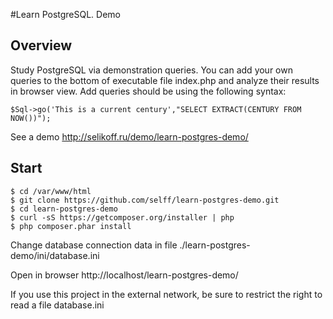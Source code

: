 #Learn PostgreSQL. Demo

## Overview

Study PostgreSQL via demonstration queries.
You can add your own queries to the bottom of executable file index.php and analyze their results in browser view.
Add queries should be using the following syntax:

```
$Sql->go('This is a current century',"SELECT EXTRACT(CENTURY FROM NOW())");
```

See a demo http://selikoff.ru/demo/learn-postgres-demo/

## Start

```
$ cd /var/www/html
$ git clone https://github.com/selff/learn-postgres-demo.git
$ cd learn-postgres-demo
$ curl -sS https://getcomposer.org/installer | php
$ php composer.phar install
```

Change database connection data in file ./learn-postgres-demo/ini/database.ini

Open in browser http://localhost/learn-postgres-demo/

If you use this project in the external network, be sure to restrict the right to read a file database.ini
